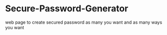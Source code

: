 # Secure-Password-Generator
web page to create secured password as many you want and as many ways you want
